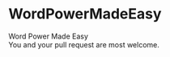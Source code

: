 WordPowerMadeEasy
==================

Word Power Made Easy  
You and your pull request are most welcome.  
